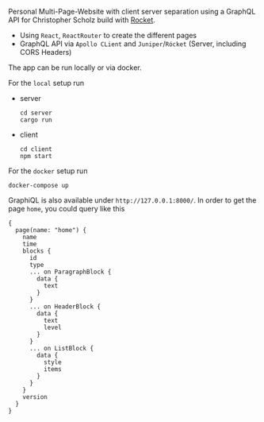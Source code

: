 Personal Multi-Page-Website with client server separation using a GraphQL API for Christopher Scholz build with [Rocket](https://rocket.rs/).
* Using `React`, `ReactRouter` to create the different pages
* GraphQL API via `Apollo CLient` and `Juniper`/`Rócket` (Server, including CORS Headers)

The app can be run locally or via docker.

For the `local` setup run
* server
    ```
    cd server
    cargo run
    ```
* client
    ```
    cd client
    npm start
    ```

For the `docker` setup run
```
docker-compose up
```

GraphiQL is also available under `http://127.0.0.1:8000/`. In order to get the page `home`, you could query like this
```
{
  page(name: "home") {
    name
    time
    blocks {
      id
      type
      ... on ParagraphBlock {
        data {
          text
        }
      }
      ... on HeaderBlock {
        data {
          text
          level
        }
      }
      ... on ListBlock {
        data {
          style
          items
        }
      }
    }
    version
  }
}
```